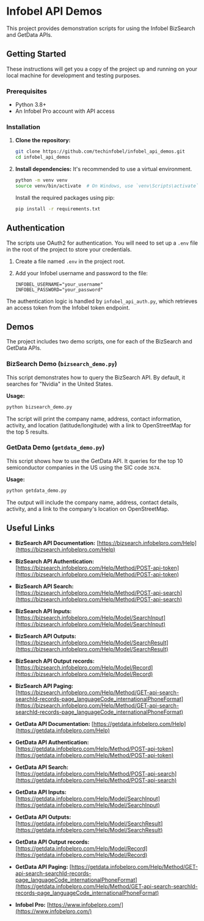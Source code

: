 # Infobel API Demos

This project provides demonstration scripts for using the Infobel BizSearch and GetData APIs.

## Getting Started

These instructions will get you a copy of the project up and running on your local machine for development and testing purposes.

### Prerequisites

- Python 3.8+
- An Infobel Pro account with API access

### Installation

1.  **Clone the repository:**
    ```bash
    git clone https://github.com/techinfobel/infobel_api_demos.git
    cd infobel_api_demos
    ```

2.  **Install dependencies:**
    It's recommended to use a virtual environment.
    ```bash
    python -m venv venv
    source venv/bin/activate  # On Windows, use `venv\Scripts\activate`
    ```

    Install the required packages using pip:
    ```bash
    pip install -r requirements.txt
    ```

## Authentication

The scripts use OAuth2 for authentication. You will need to set up a `.env` file in the root of the project to store your credentials.

1.  Create a file named `.env` in the project root.
2.  Add your Infobel username and password to the file:

    ```env
    INFOBEL_USERNAME="your_username"
    INFOBEL_PASSWORD="your_password"
    ```

The authentication logic is handled by `infobel_api_auth.py`, which retrieves an access token from the Infobel token endpoint.

## Demos

The project includes two demo scripts, one for each of the BizSearch and GetData APIs.

### BizSearch Demo (`bizsearch_demo.py`)

This script demonstrates how to query the BizSearch API. By default, it searches for "Nvidia" in the United States.

**Usage:**
```bash
python bizsearch_demo.py
```

The script will print the company name, address, contact information, activity, and location (latitude/longitude) with a link to OpenStreetMap for the top 5 results.

### GetData Demo (`getdata_demo.py`)

This script shows how to use the GetData API. It queries for the top 10 semiconductor companies in the US using the SIC code `3674`.

**Usage:**
```bash
python getdata_demo.py
```

The output will include the company name, address, contact details, activity, and a link to the company's location on OpenStreetMap.

## Useful Links

-   **BizSearch API Documentation:** [https://bizsearch.infobelpro.com/Help](https://bizsearch.infobelpro.com/Help)
-   **BizSearch API Authentication:** [https://bizsearch.infobelpro.com/Help/Method/POST-api-token](https://bizsearch.infobelpro.com/Help/Method/POST-api-token)
-   **BizSearch API Search:** [https://bizsearch.infobelpro.com/Help/Method/POST-api-search](https://bizsearch.infobelpro.com/Help/Method/POST-api-search)
-   **BizSearch API Inputs:** [https://bizsearch.infobelpro.com/Help/Model/SearchInput](https://bizsearch.infobelpro.com/Help/Model/SearchInput)
-   **BizSearch API Outputs:** [https://bizsearch.infobelpro.com/Help/Model/SearchResult](https://bizsearch.infobelpro.com/Help/Model/SearchResult)
-   **BizSearch API Output records:** [https://bizsearch.infobelpro.com/Help/Model/Record](https://bizsearch.infobelpro.com/Help/Model/Record)
-   **BizSearch API Paging:** [https://bizsearch.infobelpro.com/Help/Method/GET-api-search-searchId-records-page_languageCode_internationalPhoneFormat](https://bizsearch.infobelpro.com/Help/Method/GET-api-search-searchId-records-page_languageCode_internationalPhoneFormat)

-   **GetData API Documentation:** [https://getdata.infobelpro.com/Help](https://getdata.infobelpro.com/Help)
-   **GetData API Authentication:** [https://getdata.infobelpro.com/Help/Method/POST-api-token](https://getdata.infobelpro.com/Help/Method/POST-api-token)
-   **GetData API Search:** [https://getdata.infobelpro.com/Help/Method/POST-api-search](https://getdata.infobelpro.com/Help/Method/POST-api-search)
-   **GetData API Inputs:** [https://getdata.infobelpro.com/Help/Model/SearchInput](https://getdata.infobelpro.com/Help/Model/SearchInput)
-   **GetData API Outputs:** [https://getdata.infobelpro.com/Help/Model/SearchResult](https://getdata.infobelpro.com/Help/Model/SearchResult)
-   **GetData API Output records:** [https://getdata.infobelpro.com/Help/Model/Record](https://getdata.infobelpro.com/Help/Model/Record)
-   **GetData API Paging:** [https://getdata.infobelpro.com/Help/Method/GET-api-search-searchId-records-page_languageCode_internationalPhoneFormat](https://getdata.infobelpro.com/Help/Method/GET-api-search-searchId-records-page_languageCode_internationalPhoneFormat)


-   **Infobel Pro:** [https://www.infobelpro.com/](https://www.infobelpro.com/)
